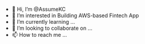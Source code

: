 - 👋 Hi, I’m @AssumeKC
- 👀 I’m interested in Building AWS-based Fintech App
- 🌱 I’m currently learning ...
- 💞️ I’m looking to collaborate on ...
- 📫 How to reach me ...

<!---
AssumeKC/AssumeKC is a ✨ special ✨ repository because its `README.md` (this file) appears on your GitHub profile.
You can click the Preview link to take a look at your changes.
--->
